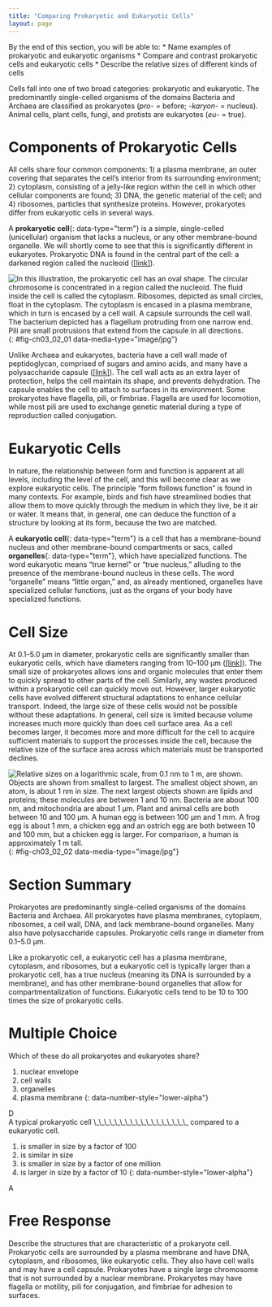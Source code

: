 ```yaml
---
title: "Comparing Prokaryotic and Eukaryotic Cells"
layout: page
---
```



<div data-type="abstract" markdown="1">
By the end of this section, you will be able to:
* Name examples of prokaryotic and eukaryotic organisms
* Compare and contrast prokaryotic cells and eukaryotic cells
* Describe the relative sizes of different kinds of cells

</div>

Cells fall into one of two broad categories: prokaryotic and eukaryotic. The predominantly single-celled organisms of the domains Bacteria and Archaea are classified as prokaryotes (*pro*- = before; -*karyon*- = nucleus). Animal cells, plant cells, fungi, and protists are eukaryotes (*eu*- = true).

# Components of Prokaryotic Cells

All cells share four common components: 1) a plasma membrane, an outer covering that separates the cell’s interior from its surrounding environment; 2) cytoplasm, consisting of a jelly-like region within the cell in which other cellular components are found; 3) DNA, the genetic material of the cell; and 4) ribosomes, particles that synthesize proteins. However, prokaryotes differ from eukaryotic cells in several ways.

A **prokaryotic cell**{: data-type="term"} is a simple, single-celled (unicellular) organism that lacks a nucleus, or any other membrane-bound organelle. We will shortly come to see that this is significantly different in eukaryotes. Prokaryotic DNA is found in the central part of the cell: a darkened region called the nucleoid ([\[link\]](#fig-ch03_02_01)).

 ![In this illustration, the prokaryotic cell has an oval shape. The circular chromosome is concentrated in a region called the nucleoid. The fluid inside the cell is called the cytoplasm. Ribosomes, depicted as small circles, float in the cytoplasm. The cytoplasm is encased in a plasma membrane, which in turn is encased by a cell wall. A capsule surrounds the cell wall. The bacterium depicted has a flagellum protruding from one narrow end. Pili are small protrusions that extend from the capsule in all directions.](../resources/Figure_03_02_01.jpg "This figure shows the generalized structure of a prokaryotic cell."){: #fig-ch03_02_01 data-media-type="image/jpg"}

Unlike Archaea and eukaryotes, bacteria have a cell wall made of peptidoglycan, comprised of sugars and amino acids, and many have a polysaccharide capsule ([\[link\]](#fig-ch03_02_01)). The cell wall acts as an extra layer of protection, helps the cell maintain its shape, and prevents dehydration. The capsule enables the cell to attach to surfaces in its environment. Some prokaryotes have flagella, pili, or fimbriae. Flagella are used for locomotion, while most pili are used to exchange genetic material during a type of reproduction called conjugation.

# Eukaryotic Cells

In nature, the relationship between form and function is apparent at all levels, including the level of the cell, and this will become clear as we explore eukaryotic cells. The principle “form follows function” is found in many contexts. For example, birds and fish have streamlined bodies that allow them to move quickly through the medium in which they live, be it air or water. It means that, in general, one can deduce the function of a structure by looking at its form, because the two are matched.

A **eukaryotic cell**{: data-type="term"} is a cell that has a membrane-bound nucleus and other membrane-bound compartments or sacs, called **organelles**{: data-type="term"}, which have specialized functions. The word eukaryotic means “true kernel” or “true nucleus,” alluding to the presence of the membrane-bound nucleus in these cells. The word “organelle” means “little organ,” and, as already mentioned, organelles have specialized cellular functions, just as the organs of your body have specialized functions.

# Cell Size

At 0.1–5.0 µm in diameter, prokaryotic cells are significantly smaller than eukaryotic cells, which have diameters ranging from 10–100 µm ([\[link\]](#fig-ch03_02_02)). The small size of prokaryotes allows ions and organic molecules that enter them to quickly spread to other parts of the cell. Similarly, any wastes produced within a prokaryotic cell can quickly move out. However, larger eukaryotic cells have evolved different structural adaptations to enhance cellular transport. Indeed, the large size of these cells would not be possible without these adaptations. In general, cell size is limited because volume increases much more quickly than does cell surface area. As a cell becomes larger, it becomes more and more difficult for the cell to acquire sufficient materials to support the processes inside the cell, because the relative size of the surface area across which materials must be transported declines.

![Relative sizes on a logarithmic scale, from 0.1 nm to 1 m, are shown. Objects are shown from smallest to largest. The smallest object shown, an atom, is about 1 nm in size. The next largest objects shown are lipids and proteins; these molecules are between 1 and 10 nm. Bacteria are about 100 nm, and mitochondria are about 1 &#xB5;m. Plant and animal cells are both between 10 and 100 &#xB5;m. A human egg is between 100 &#xB5;m and 1 mm. A frog egg is about 1 mm, a chicken egg and an ostrich egg are both between 10 and 100 mm, but a chicken egg is larger. For comparison, a human is approximately 1 m tall.](../resources/Figure_03_02_02.jpg "This figure shows the relative sizes of different kinds of cells and cellular components. An adult human is shown for comparison."){: #fig-ch03_02_02 data-media-type="image/jpg"}

# Section Summary

Prokaryotes are predominantly single-celled organisms of the domains Bacteria and Archaea. All prokaryotes have plasma membranes, cytoplasm, ribosomes, a cell wall, DNA, and lack membrane-bound organelles. Many also have polysaccharide capsules. Prokaryotic cells range in diameter from 0.1–5.0 µm.

Like a prokaryotic cell, a eukaryotic cell has a plasma membrane, cytoplasm, and ribosomes, but a eukaryotic cell is typically larger than a prokaryotic cell, has a true nucleus (meaning its DNA is surrounded by a membrane), and has other membrane-bound organelles that allow for compartmentalization of functions. Eukaryotic cells tend to be 10 to 100 times the size of prokaryotic cells.

# Multiple Choice

<div data-type="exercise">
<div data-type="problem" markdown="1">
Which of these do all prokaryotes and eukaryotes share?

1.  nuclear envelope
2.  cell walls
3.  organelles
4.  plasma membrane
{: data-number-style="lower-alpha"}

</div>
<div data-type="solution" markdown="1">
D

</div>
</div>

<div data-type="exercise">
<div data-type="problem" markdown="1">
A typical prokaryotic cell \_\_\_\_\_\_\_\_\_\_\_\_\_\_\_\_\_\_ compared to a eukaryotic cell.

1.  is smaller in size by a factor of 100
2.  is similar in size
3.  is smaller in size by a factor of one million
4.  is larger in size by a factor of 10
{: data-number-style="lower-alpha"}

</div>
<div data-type="solution" markdown="1">
A

</div>
</div>

# Free Response

<div data-type="exercise">
<div data-type="problem" markdown="1">
Describe the structures that are characteristic of a prokaryote cell.

</div>
<div data-type="solution" markdown="1">
Prokaryotic cells are surrounded by a plasma membrane and have DNA, cytoplasm, and ribosomes, like eukaryotic cells. They also have cell walls and may have a cell capsule. Prokaryotes have a single large chromosome that is not surrounded by a nuclear membrane. Prokaryotes may have flagella or motility, pili for conjugation, and fimbriae for adhesion to surfaces.

</div>
</div>

